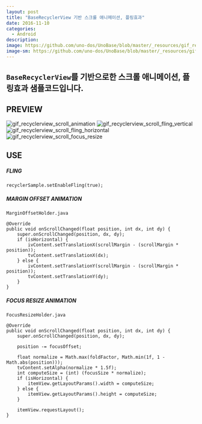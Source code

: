 ```yaml
---
layout: post
title: "BaseRecyclerView 기반 스크롤 애니메이션, 플링효과"
date: 2016-11-10
categories:
  - Android
description:
image: https://github.com/uno-dos/UnoBase/blob/master/_resources/gif_recyclerview_scroll_animation.gif?raw=true
image-sm: https://github.com/uno-dos/UnoBase/blob/master/_resources/gif_recyclerview_scroll_animation.gif?raw=true
---
```


## `BaseRecyclerView`를 기반으로한 스크롤 애니메이션, 플링효과 샘플코드입니다.

## PREVIEW
![gif_recyclerview_scroll_animation] ![gif_recyclerview_scroll_fling_vertical] ![gif_recyclerview_scroll_fling_horizontal] ![gif_recyclerview_scroll_focus_resize]

## USE

##### FLING

```
recyclerSample.setEnableFling(true);
```

##### MARGIN OFFSET ANIMATION

```
MarginOffsetHolder.java

@Override
public void onScrollChanged(float position, int dx, int dy) {
    super.onScrollChanged(position, dx, dy);
    if (isHorizontal) {
        ivContent.setTranslationX(scrollMargin - (scrollMargin * position));
        tvContent.setTranslationX(dx);
    } else {
        ivContent.setTranslationY(scrollMargin - (scrollMargin * position));
        tvContent.setTranslationY(dy);
    }
}
```

##### FOCUS RESIZE ANIMATION

```
FocusResizeHolder.java

@Override
public void onScrollChanged(float position, int dx, int dy) {
    super.onScrollChanged(position, dx, dy);

    position -= focusOffset;

    float normalize = Math.max(foldFactor, Math.min(1f, 1 - Math.abs(position)));
    tvContent.setAlpha(normalize * 1.5f);
    int computeSize = (int) (focusSize * normalize);
    if (isHorizontal) {
        itemView.getLayoutParams().width = computeSize;
    } else {
        itemView.getLayoutParams().height = computeSize;
    }

    itemView.requestLayout();
}
```

[gif_recyclerview_scroll_animation]: https://github.com/uno-dos/UnoBase/blob/master/_resources/gif_recyclerview_scroll_animation.gif?raw=true
[gif_recyclerview_scroll_fling_vertical]: https://github.com/uno-dos/UnoBase/blob/master/_resources/gif_recyclerview_scroll_fling_vertical.gif?raw=true
[gif_recyclerview_scroll_fling_horizontal]: https://github.com/uno-dos/UnoBase/blob/master/_resources/gif_recyclerview_scroll_fling_horizontal.gif?raw=true
[gif_recyclerview_scroll_focus_resize]: https://github.com/uno-dos/UnoBase/blob/master/_resources/gif_recyclerview_scroll_focus_resize.gif?raw=true
